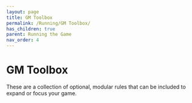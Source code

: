 ```yaml
---
layout: page
title: GM Toolbox
permalink: /Running/GM Toolbox/
has_children: true
parent: Running the Game
nav_order: 4
---
```


# GM Toolbox

These are a collection of optional, modular rules that can be included to expand or focus your game.